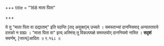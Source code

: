 +++
title = "168 माता पिता"

+++

ये तु "माता पिता वा दद्याताम्" इति पठन्ति [तद् अयुक्त]म् उच्यते । समस्ताभ्यां दाननियमाद् अन्यतरापाये दत्तको न ग्राह्यः । "माता पिता वा" इत्य् अस्मिंस् तु विकल्पपक्षे समस्तयोर् दाननियमो नास्ति । **सदृशं** सवर्णम्, [जात्य्]आदितः ॥ ९.१६८ ॥